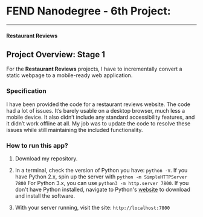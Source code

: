 # FEND Nanodegree - 6th Project:
---
#### Restaurant Reviews

## Project Overview: Stage 1

For the **Restaurant Reviews** projects, I have to incrementally convert a static webpage to a mobile-ready web application.

### Specification

I have been provided the code for a restaurant reviews website. The code had a lot of issues. It’s barely usable on a desktop browser, much less a mobile device. It also didn’t include any standard accessibility features, and it didn’t work offline at all. My job was to update the code to resolve these issues while still maintaining the included functionality. 

### How to run this app?

1. Download my repository. 

2. In a terminal, check the version of Python you have: `python -V`. If you have Python 2.x, spin up the server with `python -m SimpleHTTPServer 7800` 
For Python 3.x, you can use `python3 -m http.server 7800`. If you don't have Python installed, navigate to Python's [website](https://www.python.org/) to download and install the software.

3. With your server running, visit the site: `http://localhost:7800`